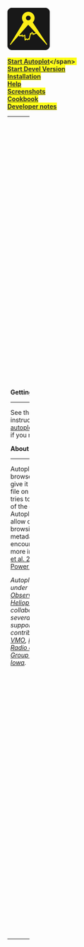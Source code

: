 <div id="launch" class="pBody" style="opacity:0.9;filter:alpha(opacity=90)">

![Logo96.png](Logo96.png "Logo96.png")

<span style="background-color:yellow;font-weight: bold;">[Start
Autoplot](http://autoplot.org/jnlp/latest/)&lt;/span&gt;&nbsp;
<span class="linuxnote" style="background-color:#ff99ff;display:none;">Linux
Installation</span>  
<span style="font-weight: bold;">[Start Devel
Version](http://autoplot.org/jnlp/devel/) </span>  
<span style="font-weight: bold;">[Installation](help#Installation "wikilink")</span>  
<span style="font-weight: bold;">[Help](help "wikilink")</span>  
<span style="font-weight: bold;">[Screenshots](gallery "wikilink")</span>  
<span style="font-weight: bold;">[Cookbook](cookbook "wikilink")</span>  
<span style="font-weight: bold;">[Developer
notes](developer "wikilink")</span>

</div>

<table style="width:10%;">
<colgroup>
<col style="width: 4%" />
<col style="width: 6%" />
</colgroup>
<tbody>
<tr class="odd">
<td><p><strong>Getting Started</strong></p>
<hr />
<p>See the <a href="help" title="wikilink">help page</a> for usage instructions. Contact <a href="https://groups.google.com/forum/#!forum/autoplot">autoplot@groups.google.com</a> if you need assistance.</p>
<p><strong>About</strong></p>
<hr />
<p>Autoplot is an interactive browser for data on the web; give it a URL or the name of a file on your computer and it tries to create a sensible plot of the contents in the file. Autoplot was developed to allow quick and interactive browsing of data and metadata files that are often encountered on the web. For more information, see <a href="http://autoplot.org/wiki/images/autoplot.pdf">Faden et al. 2010</a> and introductory <a href="http://autoplot.org/wiki/images/autoplotIntroduction.ppt">PowerPoint</a>.</p>
<p><em>Autoplot was developed under the <a href="http://hpde.gsfc.nasa.gov/">NASA Virtual Observatories for Heliophysics</a> program in a collaborative effort among several institutions, including support or code contributions from <a href="http://virbo.org">ViRBO</a>, <a href="http://vmo.gsfc.nasa.gov">VMO</a>, <a href="http://www.rbsp-ect.lanl.gov/">RBSP-ECT</a>, and the <a href="http://www-pw.physics.uiowa.edu/">Radio and Plasma Wave Group at The University of Iowa</a>.</em></p></td>
<td><p><strong>Key Features</strong></p>
<hr />
<ul>
<li>Reads multiple ASCII formats including <a href="help#ASCII_table" title="wikilink">Complex ASCII tables</a>; <a href="help#Binary_table" title="wikilink">Binary tables</a>; <a href="http://cdf.gsfc.nasa.gov/">Common Data Format (CDF)</a>; <a href="http://www.unidata.ucar.edu/software/netcdf/ncml">NcML</a>; <a href="http://spase-group.org/">SPASE</a>; <a href="http://www.space-plasma.qmw.ac.uk/csds/welcome.html">Cluster Exchange Format</a>; <a href="http://www.unidata.ucar.edu/software/netcdf/">NetCDF</a>; <a href="http://opendap.org">OpenDAP</a>; <a href="http://www.hdfgroup.org/HDF5/">HDF5</a>; <a href="http://tsds.net">TSDS</a>; <a href="http://fits.gsfc.nasa.gov/fits_intro.html">FITS</a>; <a href="help#Excel" title="wikilink">Excel</a>; <a href="help#Wav_Files" title="wikilink">Wav</a>; <a href="help#Images" title="wikilink">PNG, JPG, etc</a>. For details and a full list, see <a href="help#Formats_Read" title="wikilink">Formats</a>.</li>
<li>Data is located with compact URI addresses. These contain the location of the data and additional information needed to use it.</li>
<li>Special support for <a href="help#CDAWeb" title="wikilink">CDAWeb server</a> at NASA/Goddard, <a href="http://hapi-server.org">HAPI</a>, and other data servers.</li>
<li><a href="https://das2.org">Das2</a> library used to create interactive graphics with slicing and custom interactions.</li>
<li>Wildcards can be used to <a href="help#Aggregation" title="wikilink">aggregate</a> (combine) data from multiple files into one time series.</li>
<li>Long time series may be rendered as a sequence of images as a <a href="PNG_Walks" title="wikilink">"pngwalk"</a> and viewed as a coverflow, table of thumbnails, or on a time line.</li>
<li>Any displayed data may be saved to disk in ASCII, <a href="http://cdf.gsfc.nasa.gov/">Common Data Format (CDF)</a>, and other formats, or plotted as PNG, PDF, or SVG.</li>
<li>GUI State may be saved as an XML <a href="developer.book#vap_files" title="wikilink">".vap"</a> file and restored.</li>
<li>Software may be run client side or <a href="https://cottagesystems.com/AutoplotServlet">server</a> side.</li>
<li>Data access layer for file reading may be used in <a href="matlab" title="wikilink"> MATLAB</a>, <a href="idl" title="wikilink"> IDL</a>, or <a href="python" title="wikilink"> SciPy</a> (via Java bridge), providing a common interface regardless of data source.</li>
<li><a href="https://github.com/autoplot/documentation/wiki/scripting">Scripting</a> via Jython, to control the application and read in data using metadata-aware datasets.</li>
<li><a href="http://autoplot.org/Autoplot_from_source">Open-source</a> (GPL with classpath exception) and may be used freely.</li>
</ul></td>
</tr>
</tbody>
</table>



<html>

<div>

<script type="text/javascript" src="//rf.revolvermaps.com/0/0/4.js?i=5gb0hgkpqgv&amp;m=0&amp;h=128&amp;c=ff0000&amp;r=0" async="async">

</script>

<script type="text/javascript">

rm2d\_ki101('5','200','100','5gb0hgkpqgv','ff0000',40);

</script>

</div>

<script>

$(document).ready(function () { $('\#launch \> p \>
a').attr('href','<http://autoplot.org/autoplot.jnlp>'); $('\#launch \> p
\> a').attr('title','Start Autoplot');
$('\#p-search').before($('\#launch'));
$('\#stats').append($('\#rm\_pkI1\_')); $('\#rm\_pkI1\_').wrap('

<div id="visitors" align="center" class="pBody">

</div>

'); $('\#visitors').prepend('Recent visits'); //$('\#visitors').hide();

// WebStart fix if ($.client.os == "Linux") {

```
 //$($(".external:contains('Start Autoplot')")).attr('href','`<http://autoplot.org/help#Installation>`').attr('Title','Linux operating system detected - link goes to special WebStart instructions');
```

}

```
   (function(h,o,t,j,a,r){
       h.hj=h.hj||function(){(h.hj.q=h.hj.q||[]).push(arguments)};
       h._hjSettings={hjid:1307322,hjsv:6};
       a=o.getElementsByTagName('head')[0];
       r=o.createElement('script');r.async=1;
       r.src=t+h._hjSettings.hjid+j+h._hjSettings.hjsv;
       a.appendChild(r);
   })(window,document,'`<https://static.hotjar.com/c/hotjar->`','.js?sv=');
```

});

</script>

</html>



